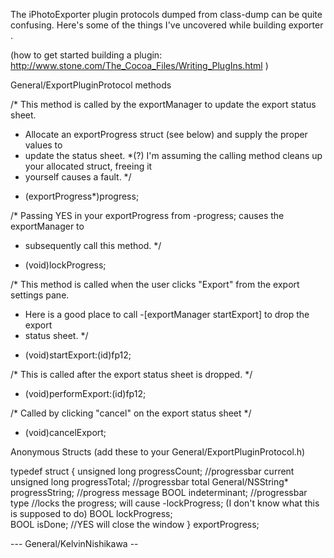 The iPhotoExporter plugin protocols dumped from class-dump can be quite confusing.
Here's some of the things I've uncovered while building exporter .

(how to get started building a plugin: http://www.stone.com/The_Cocoa_Files/Writing_PlugIns.html )

    

General/ExportPluginProtocol methods

/* This method is called by the exportManager to update the export status sheet.
 * Allocate an exportProgress struct (see below) and supply the proper values to 
 * update the status sheet.
 *(?) I'm assuming the calling method cleans up your allocated struct, freeing it
 * yourself causes a fault.
 */
- (exportProgress*)progress;

/* Passing YES in your exportProgress from -progress; causes the exportManager to
 * subsequently call this method.
 */
- (void)lockProgress;

/* This method is called when the user clicks "Export" from the export settings pane.
 * Here is a good place to call -[exportManager startExport] to drop the export
 * status sheet.
 */
- (void)startExport:(id)fp12; 

/* This is called after the export status sheet is dropped.
 */
- (void)performExport:(id)fp12;

/*  Called by clicking "cancel" on the export status sheet
 */
- (void)cancelExport; 

Anonymous Structs (add these to your General/ExportPluginProtocol.h)

typedef struct {
    unsigned long progressCount;	//progressbar current
    unsigned long progressTotal;	//progressbar total
    General/NSString* progressString;		//progress message
    BOOL indeterminant;			//progressbar type
//locks the progress; will cause -lockProgress; (I don't know what this is supposed to do)
    BOOL lockProgress;		
    BOOL isDone;			//YES will close the window
} exportProgress;




--- General/KelvinNishikawa --